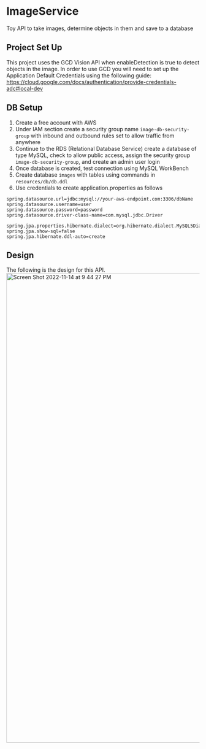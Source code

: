 # ImageService
Toy API to take images, determine objects in them and save to a database

## Project Set Up
This project uses the GCD Vision API when enableDetection is true to detect objects in the image.
In order to use GCD you will need to set up the Application Default Credentials using the following guide: 
https://cloud.google.com/docs/authentication/provide-credentials-adc#local-dev

## DB Setup
1. Create a free account with AWS
2. Under IAM section create a security group name `image-db-security-group` with inbound and outbound rules set to allow traffic from anywhere 
3. Continue to the RDS (Relational Database Service) create a database of type MySQL, check to allow public access, assign the security group `image-db-security-group`, and create an admin user login
4. Once database is created, test connection using MySQL WorkBench
5. Create database `images` with tables using commands in `resources/db/db.ddl`
6. Use credentials to create application.properties as follows
```
spring.datasource.url=jdbc:mysql://your-aws-endpoint.com:3306/dbName
spring.datasource.username=user
spring.datasource.password=password
spring.datasource.driver-class-name=com.mysql.jdbc.Driver

spring.jpa.properties.hibernate.dialect=org.hibernate.dialect.MySQL5Dialect
spring.jpa.show-sql=false
spring.jpa.hibernate.ddl-auto=create
```

## Design
The following is the design for this API. 
<img width="1225" alt="Screen Shot 2022-11-14 at 9 44 27 PM" src="https://user-images.githubusercontent.com/43353944/202354768-44c20559-148c-4803-bb16-1aad2dc945ee.png">

